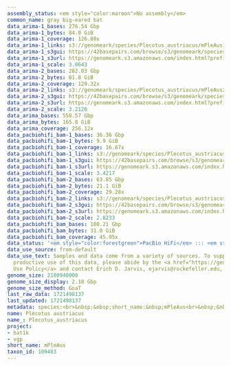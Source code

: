```yaml
---
assembly_status: <em style="color:maroon">No assembly</em>
common_name: gray big-eared bat
data_arima-1_bases: 276.54 Gbp
data_arima-1_bytes: 84.0 GiB
data_arima-1_coverage: 126.80x
data_arima-1_links: s3://genomeark/species/Plecotus_austriacus/mPleAus1/genomic_data/arima/<br>
data_arima-1_s3gui: https://42basepairs.com/browse/s3/genomeark/species/Plecotus_austriacus/mPleAus1/genomic_data/arima/
data_arima-1_s3url: https://genomeark.s3.amazonaws.com/index.html?prefix=species/Plecotus_austriacus/mPleAus1/genomic_data/arima/
data_arima-1_scale: 3.0643
data_arima-2_bases: 282.03 Gbp
data_arima-2_bytes: 81.8 GiB
data_arima-2_coverage: 129.32x
data_arima-2_links: s3://genomeark/species/Plecotus_austriacus/mPleAus2/genomic_data/arima/<br>
data_arima-2_s3gui: https://42basepairs.com/browse/s3/genomeark/species/Plecotus_austriacus/mPleAus2/genomic_data/arima/
data_arima-2_s3url: https://genomeark.s3.amazonaws.com/index.html?prefix=species/Plecotus_austriacus/mPleAus2/genomic_data/arima/
data_arima-2_scale: 3.2126
data_arima_bases: 558.57 Gbp
data_arima_bytes: 165.8 GiB
data_arima_coverage: 256.12x
data_pacbiohifi_bam-1_bases: 36.36 Gbp
data_pacbiohifi_bam-1_bytes: 9.9 GiB
data_pacbiohifi_bam-1_coverage: 16.67x
data_pacbiohifi_bam-1_links: s3://genomeark/species/Plecotus_austriacus/mPleAus1/genomic_data/pacbio_hifi/<br>
data_pacbiohifi_bam-1_s3gui: https://42basepairs.com/browse/s3/genomeark/species/Plecotus_austriacus/mPleAus1/genomic_data/pacbio_hifi/
data_pacbiohifi_bam-1_s3url: https://genomeark.s3.amazonaws.com/index.html?prefix=species/Plecotus_austriacus/mPleAus1/genomic_data/pacbio_hifi/
data_pacbiohifi_bam-1_scale: 3.4217
data_pacbiohifi_bam-2_bases: 63.85 Gbp
data_pacbiohifi_bam-2_bytes: 21.1 GiB
data_pacbiohifi_bam-2_coverage: 29.28x
data_pacbiohifi_bam-2_links: s3://genomeark/species/Plecotus_austriacus/mPleAus2/genomic_data/pacbio_hifi/<br>
data_pacbiohifi_bam-2_s3gui: https://42basepairs.com/browse/s3/genomeark/species/Plecotus_austriacus/mPleAus2/genomic_data/pacbio_hifi/
data_pacbiohifi_bam-2_s3url: https://genomeark.s3.amazonaws.com/index.html?prefix=species/Plecotus_austriacus/mPleAus2/genomic_data/pacbio_hifi/
data_pacbiohifi_bam-2_scale: 2.8233
data_pacbiohifi_bam_bases: 100.21 Gbp
data_pacbiohifi_bam_bytes: 31.0 GiB
data_pacbiohifi_bam_coverage: 45.95x
data_status: '<em style="color:forestgreen">PacBio HiFi</em> ::: <em style="color:forestgreen">Arima</em>'
data_use_source: from-default
data_use_text: Samples and data come from a variety of sources. To support fair and
  productive use of this data, please abide by the <a href="https://genome10k.soe.ucsc.edu/data-use-policies/">Data
  Use Policy</a> and contact Erich D. Jarvis, ejarvis@rockefeller.edu, with any questions.
genome_size: 2180940000
genome_size_display: 2.18 Gbp
genome_size_method: GoaT
last_raw_data: 1721498137
last_updated: 1721498137
metadata: species:<br>&nbsp;&nbsp;short_name:&nbsp;mPleAus<br>&nbsp;&nbsp;name:&nbsp;Plecotus&nbsp;austriacus<br>&nbsp;&nbsp;taxon_id:&nbsp;109483<br>&nbsp;&nbsp;common_name:&nbsp;gray&nbsp;big-eared&nbsp;bat<br>&nbsp;&nbsp;order:<br>&nbsp;&nbsp;&nbsp;&nbsp;name:&nbsp;Chiroptera<br>&nbsp;&nbsp;family:<br>&nbsp;&nbsp;&nbsp;&nbsp;name:&nbsp;Vespertilionidae<br>&nbsp;&nbsp;individuals:<br>&nbsp;&nbsp;&nbsp;&nbsp;-&nbsp;short_name:&nbsp;mPleAus1<br>&nbsp;&nbsp;&nbsp;&nbsp;&nbsp;&nbsp;biosample_id:&nbsp;SAMEA112124174<br>&nbsp;&nbsp;&nbsp;&nbsp;&nbsp;&nbsp;sex:&nbsp;male<br>&nbsp;&nbsp;&nbsp;&nbsp;-&nbsp;short_name:&nbsp;mPleAus2<br>&nbsp;&nbsp;&nbsp;&nbsp;&nbsp;&nbsp;biosample_id:&nbsp;SAMEA114614236<br>&nbsp;&nbsp;&nbsp;&nbsp;&nbsp;&nbsp;sex:&nbsp;female<br>&nbsp;&nbsp;genome_size:&nbsp;2180940000<br>&nbsp;&nbsp;genome_size_method:&nbsp;GoaT<br>&nbsp;&nbsp;project:&nbsp;[&nbsp;bat1k,&nbsp;vgp&nbsp;]<br>
name: Plecotus austriacus
name_: Plecotus_austriacus
project:
- bat1k
- vgp
short_name: mPleAus
taxon_id: 109483
---
```

